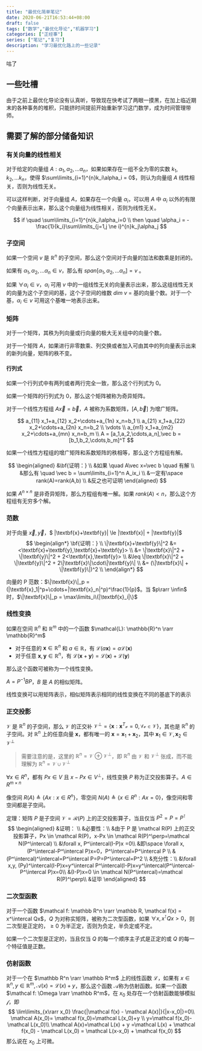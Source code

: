 ```yaml
---
title: "最优化简单笔记"
date: 2020-06-21T16:53:44+08:00
draft: false
tags: ["数学","最优化导论","机器学习"]
categories: ["正经事"]
series: ["笔记","复习"]
description: "学习最优化路上的一些记录"
---
```

咕了

## 一些吐槽

由于之前上最优化导论没有认真听，导致现在快考试了两眼一摸黑，在加上临近期末的各种事务的堆积，只能挤时间提前开始重新学习这门数学，成为时间管理带师。

## 需要了解的部分储备知识

### 有关向量的线性相关

对于给定的向量组 $A: \alpha_1, \alpha_2, ... \alpha_n$，如果如果存在一组不全为零的实数 $k_1, k_2, ...k_n$，使得 $\sum\limits_{i=1}^{n}k_i\alpha_i = 0$，则认为向量组 $A$ 线性相关，否则为线性无关。

可以这样判断，对于向量组 $A$，如果存在一个向量 $\alpha_i$，可以用 $A$ 中 $\alpha_i$ 以外的有限个向量表示出来，那么这个向量组为线性相关，否则为线性无关。

$$
if \quad \sum\limits_{i=1}^{n}k_i\alpha_i=0 \\
then \quad \alpha_i = -\frac{1}{k_i}\sum\limits_{j=1,j \ne i}^{n}k_j\alpha_j
$$

### 子空间

如果一个空间 $v$ 是 $\mathbb{R}^n$ 的子空间，那么这个空间对于向量的加法和数乘是封闭的。

如果有 $\alpha_1,\alpha_2,...\alpha_n \in v$，那么有 $span[\alpha_1, \alpha_2,...\alpha_n]=v$ 。

如果 $\forall \alpha_i \in v$，$\alpha_i$ 可用 $v$ 中的一组线性无关的向量表示出来，那么这组线性无关的向量为这个子空间的基，这个子空间的维数 $dim\ v$ = 基的向量个数。对于一个基，$\alpha_i \in v$ 可用这个基唯一地表示出来。

### 矩阵

对于一个矩阵，其秩为列向量或行向量的极大无关组中的向量个数。

对于一个矩阵 $A$，如果进行非零数乘、列交换或者加入可由其中的列向量表示出来的新列向量，矩阵的秩不变。

#### 行列式

如果一个行列式中有两列或者两行完全一致，那么这个行列式为 0。

如果一个矩阵的行列式为 0，那么这个矩阵被称为奇异矩阵。

对于一个线性方程组 $A\vec{x}=\vec{b}$，$A$ 被称为系数矩阵，$[A,\vec{b}]$ 为增广矩阵。

$$
a_{11} x_1+a_{12} x_2+\cdots+a_{1n} x_n=b_1  \\
a_{21} x_1+a_{22} x_2+\cdots+a_{2n} x_n=b_2 \\
\vdots \\
a_{m1} x_1+a_{m2} x_2+\cdots+a_{mn} x_n=b_m \\
A = [a_1,a_2,\cdots,a_n],\vec b = [b_1,b_2,\cdots,b_m]^T
$$

如果一个线性方程组的增广矩阵和系数矩阵的秩相等，那么这个方程组有解。

$$
\begin{aligned}
&\bf{证明：} \\
&如果 \quad A\vec x=\vec b \quad 有解 \\
&那么有 \quad \vec b = \sum\limits_{i=1}^n A_ix_i \\
&一定有\space rank(A)=rank(A,b) \\
&反之也可证明
\end{aligned}
$$


如果 $A^{n×n}$ 是非奇异矩阵，那么方程组有唯一解。如果 $rank(A) < n$，那么这个方程组有无穷多个解。

### 范数

对于向量 $\vec x, \vec y$，$ \|\textbf{x}+\textbf{y}\| \le \|\textbf{x}\| + \|\textbf{y}\|$
$$
\begin{align*}
\bf{证明：} \\
\|\textbf{x}+\textbf{y}\|^2 &= <\textbf{x}+\textbf{y},\textbf{x}+\textbf{y}> \\
		&= \|\textbf{x}\|^2 + \|\textbf{y}\|^2 + 2<\textbf{x},\textbf{y}> \\
		&\leq \|\textbf{x}\|^2 + \|\textbf{y}\|^2 + 2\|\textbf{x}\|\cdot\|\textbf{y}\| \\
		&= (\|\textbf{x}\| + \|\textbf{y}\|)^2 \\
\end{align*}
$$

向量的 P 范数：$\|\textbf{x}\|_p = (|\textbf{x}_1|^p+\cdots+|\textbf{x}_n|^p)^\frac{1}{p}$。当 $p\rarr \infin$ 时，$\|\textbf{x}\|_p = \max\limits_i\{|\textbf{x}_i|\}$

### 线性变换

如果在空间 $\mathbb{R}^n$ 和 $\mathbb{R}^m$ 中的一个函数 $\mathcal{L}: \mathbb{R}^n \rarr \mathbb{R}^m$ 

- 对于任意的 $\textbf{x} \in \mathbb{R}^n$ 和 $a \in \mathbb{R}$，有 $\mathcal{L}(a\textbf{x})=a\mathcal{L}(\textbf{x})$
- 对于任意 $\textbf{x}, \textbf{y} \in \mathbb{R}^n$，有 $\mathcal{L}(\textbf{x}+\textbf{y})=\mathcal{L}(\textbf{x})+\mathcal{L}(\textbf{y})$

那么这个函数可被称为一个线性变换。

$A=P^{-1}BP$，$B$ 是 $A$ 的相似矩阵。

线性变换可以用矩阵表示，相似矩阵表示相同的线性变换在不同的基底下的表示

### 正交投影

$\mathcal V$ 是 $\mathbb{R}^n$ 的子空间，那么 $\mathcal V$ 的正交补 $\mathcal V^\perp = \{\textbf{x}:\textbf{x}^T \mathcal v=0, \forall \mathcal v \in \mathcal V\}$，其也是 $\mathbb{R}^n$ 的子空间。对 $\mathbb{R}^n$ 上的任意向量 $\textbf{x}$，都有唯一的 $\textbf{x} = \textbf{x}_1+\textbf{x}_2$，其中 $\textbf{x}_1 \in \mathcal V, \textbf{x}_2 \in \mathcal V^\perp$

> 需要注意的是，这里的 $\mathbb R^n = \mathcal V \oplus \mathcal V^\perp$，即 $\mathbb R^n$ 由 $\mathcal V$ 和 $\mathcal V^\perp$ 张成，而不能理解为 $\mathbb R^n = \mathcal V \cup \mathcal V^\perp$

$∀x∈R^n$，都有 $Px ∈V$ 且 $x- Px ∈V^⊥$，线性变换 $P$ 称为正交投影算子。$A∈R^{m×n}$

像空间 $R(A) ≜\{Ax:x∈R^n\}$，零空间 $N(A)≜\{x∈R^n:Ax=0\}$，像空间和零空间都是子空间。

定理：矩阵 $P$ 是子空间 $\mathcal V = \mathcal R(P)$ 上的正交投影算子，当且仅当 $P^2 = P = P^\intercal$
$$
\begin{aligned}
&证明： \\
&必要性：\\
&由于 P 是 \mathcal R(P) 上的正交投影算子，Px \in \mathcal R(P)，x-Px \in \mathcal R(P)^\perp=\mathcal N(P^\intercal) \\
&\forall x, P^\intercal(I-P)x =0\\
&即\space \forall x, (P^\intercal-P^\intercal P)x=0，P^\intercal=P^\intercal P \\
&(P^\intercal)^\intercal=P^\intercal P=P=P^\intercal=P^2 \\
&充分性：\\
&\forall x,y, (Py)^\intercal(I-P)x=y^\intercal P^\intercal(I-P)x=y^\intercal(P^\intercal-P^\intercal P)x=0\\
&(I-P)x=0 \in \mathcal N(P^\intercal)=\mathcal R(P)^\perp\\
&证毕
\end{aligned}
$$

### 二次型函数

对于一个函数 $\mathcal f: \mathbb R^n \rarr \mathbb R, \mathcal f(x) = x^\intercal Qx$，$Q$ 为对称实矩阵，被称为二次型函数，如果 $\forall x, x^\intercal Qx > 0$，则二次型是正定的，$\ge0$ 为半正定，否则为负定，半负定或不定。

如果一个二次型是正定的，当且仅当 $Q$ 的每一个顺序主子式是正定的或 $Q$ 的每一个特征值是正数。

### 仿射函数

对于一个在 $\mathbb R^n \rarr \mathbb R^m$ 上的线性函数 $\mathcal L$，如果有 $x \in \mathbb R^n, y \in \mathbb R^m, \mathcal A(x) = \mathcal L(x) + y$，那么这个函数 $\mathcal A$称为仿射函数。如果一个函数 $\mathcal f: \Omega \rarr \mathbb R^m$，在 $x_0$ 处存在一个仿射函数能够模拟 $\mathcal f$，即
$$
\lim\limits_{x\rarr x_0} \frac{|\mathcal f(x) - \mathcal A(x)|}{|x-x_0|}=0\\
\mathcal A(x_0)= \mathcal f(x_0)=\mathcal L(x_0)+y \\
y=\mathcal f(x_0)-\mathcal L(x_0)\\
\mathcal A(x)=\mathcal L(x) + y =\mathcal L(x) + \mathcal f(x_0) - \mathcal L(x_0) = \mathcal L(x-x_0) + \mathcal f(x_0)
$$
那么说在 $x_0$ 上可微。
